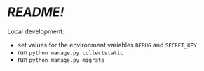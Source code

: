 # *README!*

Local development:
* set values for the environment variables `DEBUG` and `SECRET_KEY`
* run `python manage.py collectstatic`
* run `python manage.py migrate`
